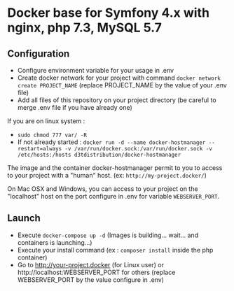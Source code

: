 # Docker base for Symfony 4.x with nginx, php 7.3, MySQL 5.7

## Configuration

* Configure environment variable for your usage in .env
* Create docker network for your project with command ```docker network create PROJECT_NAME``` (replace PROJECT_NAME by the value of your .env file)
* Add all files of this repository on your project directory (be careful to merge .env file if you have already one)

If you are on linux system :
* `sudo chmod 777 var/ -R`
* If not already started : `docker run -d --name docker-hostmanager --restart=always -v /var/run/docker.sock:/var/run/docker.sock -v /etc/hosts:/hosts d3tdistribution/docker-hostmanager`

The image and the container docker-hostmanager permit to you to access to your project with a "human" host. (ex: `http://my-project.docker/`)

On Mac OSX and Windows, you can access to your project on the "localhost" host on the port configure in .env for variable `WEBSERVER_PORT`. 

## Launch

* Execute ```docker-compose up -d``` (Images is building... wait... and containers is launching...)
* Execute your install command (ex : ```composer install``` inside the php container)
* Go to http://your-project.docker (for Linux user) or http://localhost:WEBSERVER_PORT for others (replace WEBSERVER_PORT by the value configure in .env)

